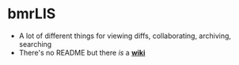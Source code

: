 # bmrLIS
- A lot of different things for viewing diffs, collaborating, archiving, searching
- There's no README but there *is* a **[wiki](https://github.com/briesenberg07/bmrLIS/wiki)**
